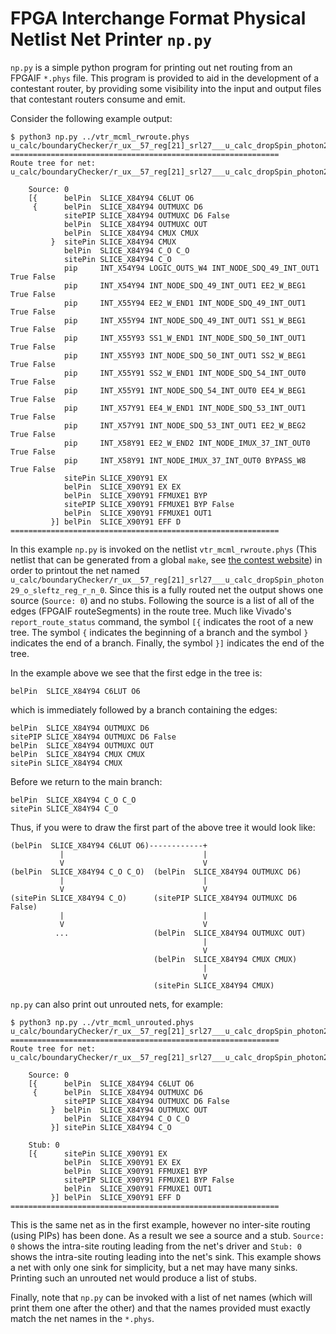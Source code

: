 # FPGA Interchange Format Physical Netlist Net Printer `np.py`

`np.py` is a simple python program for printing out net routing from an FPGAIF `*.phys`
file. This program is provided to aid in the development of a contestant router,
by providing some visibility into the input and output files that contestant
routers consume and emit.

Consider the following example output:

```
$ python3 np.py ../vtr_mcml_rwroute.phys u_calc/boundaryChecker/r_ux__57_reg[21]_srl27___u_calc_dropSpin_photon29_o_sleftz_reg_r_n_0
============================================================
Route tree for net: u_calc/boundaryChecker/r_ux__57_reg[21]_srl27___u_calc_dropSpin_photon29_o_sleftz_reg_r_n_0

    Source: 0
    [{      belPin  SLICE_X84Y94 C6LUT O6
     {      belPin  SLICE_X84Y94 OUTMUXC D6
            sitePIP SLICE_X84Y94 OUTMUXC D6 False
            belPin  SLICE_X84Y94 OUTMUXC OUT
            belPin  SLICE_X84Y94 CMUX CMUX
         }  sitePin SLICE_X84Y94 CMUX
            belPin  SLICE_X84Y94 C_O C_O
            sitePin SLICE_X84Y94 C_O
            pip     INT_X54Y94 LOGIC_OUTS_W4 INT_NODE_SDQ_49_INT_OUT1 True False
            pip     INT_X54Y94 INT_NODE_SDQ_49_INT_OUT1 EE2_W_BEG1 True False
            pip     INT_X55Y94 EE2_W_END1 INT_NODE_SDQ_49_INT_OUT1 True False
            pip     INT_X55Y94 INT_NODE_SDQ_49_INT_OUT1 SS1_W_BEG1 True False
            pip     INT_X55Y93 SS1_W_END1 INT_NODE_SDQ_50_INT_OUT1 True False
            pip     INT_X55Y93 INT_NODE_SDQ_50_INT_OUT1 SS2_W_BEG1 True False
            pip     INT_X55Y91 SS2_W_END1 INT_NODE_SDQ_54_INT_OUT0 True False
            pip     INT_X55Y91 INT_NODE_SDQ_54_INT_OUT0 EE4_W_BEG1 True False
            pip     INT_X57Y91 EE4_W_END1 INT_NODE_SDQ_53_INT_OUT1 True False
            pip     INT_X57Y91 INT_NODE_SDQ_53_INT_OUT1 EE2_W_BEG2 True False
            pip     INT_X58Y91 EE2_W_END2 INT_NODE_IMUX_37_INT_OUT0 True False
            pip     INT_X58Y91 INT_NODE_IMUX_37_INT_OUT0 BYPASS_W8 True False
            sitePin SLICE_X90Y91 EX
            belPin  SLICE_X90Y91 EX EX
            belPin  SLICE_X90Y91 FFMUXE1 BYP
            sitePIP SLICE_X90Y91 FFMUXE1 BYP False
            belPin  SLICE_X90Y91 FFMUXE1 OUT1
         }] belPin  SLICE_X90Y91 EFF D
============================================================
```

In this example `np.py` is invoked on the netlist `vtr_mcml_rwroute.phys` (This
netlist that can be generated from a global `make`,
see [the contest website](https://xilinx.github.io/fpga24_routing_contest/index.html))
in order to printout the net named `u_calc/boundaryChecker/r_ux__57_reg[21]_srl27___u_calc_dropSpin_photon29_o_sleftz_reg_r_n_0`.
Since this is a fully routed net the output shows one source (`Source: 0`) and
no stubs. Following the source is a list of all of the edges (FPGAIF
routeSegments) in the route tree. Much like Vivado's `report_route_status` command, the symbol `[{` indicates the root of a new tree.
The symbol `{` indicates the beginning of a branch and the symbol `}` indicates
the end of a branch. Finally, the symbol `}]` indicates the end of the tree.

In the example above we see that the first edge in the tree is:
```
belPin  SLICE_X84Y94 C6LUT O6
```
which is immediately followed by a branch containing the edges:
```
belPin  SLICE_X84Y94 OUTMUXC D6
sitePIP SLICE_X84Y94 OUTMUXC D6 False
belPin  SLICE_X84Y94 OUTMUXC OUT
belPin  SLICE_X84Y94 CMUX CMUX
sitePin SLICE_X84Y94 CMUX
```
Before we return to the main branch:
```
belPin  SLICE_X84Y94 C_O C_O
sitePin SLICE_X84Y94 C_O
```

Thus, if you were to draw the first part of the above tree it would look like:
```
(belPin  SLICE_X84Y94 C6LUT O6)------------+
           |                               |
           V                               V
(belPin  SLICE_X84Y94 C_O C_O)  (belPin  SLICE_X84Y94 OUTMUXC D6)
           |                               |
           V                               V
(sitePin SLICE_X84Y94 C_O)      (sitePIP SLICE_X84Y94 OUTMUXC D6 False)
           |                               |
           V                               V
          ...                   (belPin  SLICE_X84Y94 OUTMUXC OUT)
                                           |
                                           V
                                (belPin  SLICE_X84Y94 CMUX CMUX)
                                           |
                                           V
                                (sitePin SLICE_X84Y94 CMUX)
```

`np.py` can also print out unrouted nets, for example:
```
$ python3 np.py ../vtr_mcml_unrouted.phys u_calc/boundaryChecker/r_ux__57_reg[21]_srl27___u_calc_dropSpin_photon29_o_sleftz_reg_r_n_0
============================================================
Route tree for net: u_calc/boundaryChecker/r_ux__57_reg[21]_srl27___u_calc_dropSpin_photon29_o_sleftz_reg_r_n_0

    Source: 0
    [{      belPin  SLICE_X84Y94 C6LUT O6
     {      belPin  SLICE_X84Y94 OUTMUXC D6
            sitePIP SLICE_X84Y94 OUTMUXC D6 False
         }  belPin  SLICE_X84Y94 OUTMUXC OUT
            belPin  SLICE_X84Y94 C_O C_O
         }] sitePin SLICE_X84Y94 C_O

    Stub: 0
    [{      sitePin SLICE_X90Y91 EX
            belPin  SLICE_X90Y91 EX EX
            belPin  SLICE_X90Y91 FFMUXE1 BYP
            sitePIP SLICE_X90Y91 FFMUXE1 BYP False
            belPin  SLICE_X90Y91 FFMUXE1 OUT1
         }] belPin  SLICE_X90Y91 EFF D
============================================================
```

This is the same net as in the first example, however no inter-site routing (using PIPs)
has been done. As a result we see a source and a stub. `Source: 0` shows the
intra-site routing leading from the net's driver and `Stub: 0` shows the intra-site routing
leading into the net's sink. This example shows a net with only one sink for simplicity,
but a net may have many sinks. Printing such an unrouted net would produce a
list of stubs.

Finally, note that `np.py` can be invoked with a list of net names (which will
print them one after the other) and that the names provided must exactly match
the net names in the `*.phys`.
